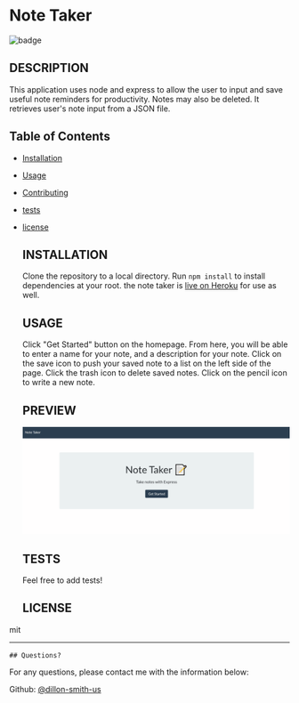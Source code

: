 # Note Taker
  ![badge](https://img.shields.io/github/languages/top/dillon-smith-us/note-taker?style=flat&logo=appveyor)
  
  
  ## DESCRIPTION 
  
  This application uses node and express to allow the user to input and save useful note reminders for productivity. Notes may also be deleted. It retrieves user's note input from a JSON file.
  ## Table of Contents
  * [Installation](#installation)
  * [Usage](#usage)
  * [Contributing](#contributing)
  * [tests](#tests)
  * [license](#license)
    
    ## INSTALLATION 
    
    Clone the repository to a local directory. Run `npm install` to install dependencies at your root. the note taker is [live on Heroku](https://safe-badlands-86120.herokuapp.com/) for use as well.
    
    ## USAGE
    
    Click "Get Started" button on the homepage. From here, you will be able to enter a name for your note, and a description for your note. Click on the save icon to push your saved note to a list on the left side of the page. Click the trash icon to delete saved notes. Click on the pencil icon to write a new note. 

    ## PREVIEW
    
    ![Application Preview](./public/assets/gif/note-taker.gif)
    
    ## TESTS
    
    Feel free to add tests!
  
    ## LICENSE
  
  mit
  
  ---------------------
  
    ## Questions?
  
  For any questions, please contact me with the information below:
  
  Github: [@dillon-smith-us](https://api.github.com/users/dillon-smith-us)
  